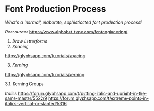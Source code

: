# Font Production Process
_What's a 'normal', elaborate, sophisticated font production process?_

*Ressources*
https://www.alphabet-type.com/fontengineering/

1. *Draw Letterforms*
2. *Spacing*

https://glyphsapp.com/tutorials/spacing

3. *Kerning*

https://glyphsapp.com/tutorials/kerning

3.1. Kerning Groups

*Italics*
https://forum.glyphsapp.com/t/putting-italic-and-upright-in-the-same-master/5522/9
https://forum.glyphsapp.com/t/extreme-points-in-italics-vertical-or-slanted/5316
